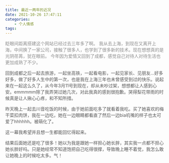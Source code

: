 ```yaml
---
title: 最近一两年的近况
date: 2021-10-26 17:47:11
categories: 
    - 个人情感
tags:
---
```

  
<p style="color: #8d8d8d;">  眨眼间距离搭建这个网站已经过去三年多了啊。
  我从去上海，到现在又离开上海，中间换了一家公司，接触了很多人，也学到了很多新的技术。现在想想真的是光阴荏苒，犹在眼前。
    今年因为爱情又回到了成都，感觉自己对待人对待生活也更加成熟了不少。
</p>
<p style="color: #575757;">
  回到成都之后一起去旅游，一起坐高铁，一起看电影，一起见家长、见朋友...好多好多，做了好多人生中的第一次，也是我在上海三年也未曾感受到过的快乐。说起来在一起这么久了，从今年3月11号到现在，却从未吵过架，想想都让人感到心安。emmmmm除了我弄哭过她几次，对此我真的感到很抱歉。哭得梨花带雨的时候真是让人揪心心疼，和不知所措。
</p>
<p style="color: #575757;">
  昨天晚上一起去川音吃饭的时候，由于她前面吃多了就看着我吃。买了她喜欢的梅干菜扣肉饼，我在一边吃，她在一边眼睛都看直了然后一边bia叽嘴的样子也太可爱了hhhhhh。被萌化了。
</p>
<p style="color: #575757;">这一幕我希望并且想一生都能回忆得起来。</p>
<p style="color: #575757;">结果后面她还是吃了很多！她以为我是跟她一样担心她长胖，其实我一点都不担心她长胖好吗。只是她经常不知道饱把自己吃得很撑，导致晚上睡不着觉，我怎么敢让她晚上的时候吃太多。气！</p>